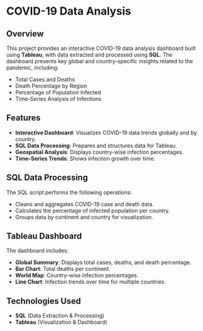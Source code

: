 # COVID-19 Data Analysis 

## Overview
This project provides an interactive COVID-19 data analysis dashboard built using **Tableau**, with data extracted and processed using **SQL**. The dashboard presents key global and country-specific insights related to the pandemic, including:
- Total Cases and Deaths
- Death Percentage by Region
- Percentage of Population Infected
- Time-Series Analysis of Infections

## Features
- **Interactive Dashboard**: Visualizes COVID-19 data trends globally and by country.
- **SQL Data Processing**: Prepares and structures data for Tableau.
- **Geospatial Analysis**: Displays country-wise infection percentages.
- **Time-Series Trends**: Shows infection growth over time.

## SQL Data Processing
The SQL script performs the following operations:
- Cleans and aggregates COVID-19 case and death data.
- Calculates the percentage of infected population per country.
- Groups data by continent and country for visualization.

## Tableau Dashboard
The dashboard includes:
- **Global Summary**: Displays total cases, deaths, and death percentage.
- **Bar Chart**: Total deaths per continent.
- **World Map**: Country-wise infection percentages.
- **Line Chart**: Infection trends over time for multiple countries.

## Technologies Used
- **SQL** (Data Extraction & Processing)
- **Tableau** (Visualization & Dashboard)


